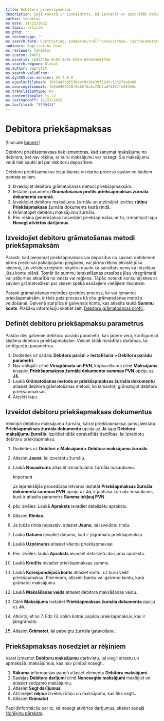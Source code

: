 ```yaml
---
title: Debitora priekšapmaksas
description: Šajā rakstā ir izskaidrots, kā iestatīt un apstrādāt debitoru priekšapmaksu (ko sauc arī par debitoru depozītiem).
author: twheeloc
ms.date: 11/21/2022
ms.topic: article
ms.prod: ''
ms.technology: ''
ms.search.form: CustPosting, LedgerJournalTransCustPaym, CustParameters
audience: Application User
ms.reviewer: twheeloc
ms.custom: 24651
ms.assetid: cb82245e-8c02-429c-b36e-8db0e3e6f7e5
ms.search.region: Global
ms.author: raprofit
ms.search.validFrom: ''
ms.dyn365.ops.version: AX 7.0.0
ms.openlocfilehash: f085d45895530aaf0a16439f62dfc13b27da84b6
ms.sourcegitcommit: fb9b6969218f2b82f0a4c72bfad75387fe00395c
ms.translationtype: MT
ms.contentlocale: lv-LV
ms.lasthandoff: 11/22/2022
ms.locfileid: "9799438"
---
```

# <a name="customer-prepayments"></a>Debitora priekšapmaksas

[!include [banner](../includes/banner.md)]

Debitoru priekšapmaksas tiek izmantotas, kad saņemat maksājumu no debitora, bet nav rēķina, ar kuru maksājumu var nosegt. Šie maksājumu veidi tiek saukti arī par debitoru depozītiem.

Debitoru priekšapmaksu iestatīšanas un darba process sastāv no šādiem pamata soļiem.

1. Izveidojiet debitoru grāmatošanas metodi priekšapmaksām.
2. Iestatiet parametru **Grāmatošanas profils priekšapmaksas žurnāla dokumenta summā**.
3. Izveidojiet debitoru maksājumu žurnālu un atzīmējiet izvēles **rūtiņu Priekšapmaksas** žurnāla dokuments katrā rindā.
4. Grāmatojiet debitoru maksājumu žurnālu.
5. Pēc rēķina ģenerēšanas nosedziet priekšapmaksu ar to, izmantojot lapu **Nosegt atvērtos darījumus**.

## <a name="create-a-customer-posting-profile-for-prepayments"></a>Izveidojiet debitoru grāmatošanas metodi priekšapmaksām

Parasti, kad pieņemat priekšapmaksas vai depozītus no saviem debitoriem pirms preču vai pakalpojumu piegādes, vai pirms rēķins eksistē jūsu sistēmā, jūs vēlaties reģistrēt skaidru naudu kā saistības nevis kā līdzekļus jūsu kontu plānā. Tomēr šo summu ierakstīšanas prasības jūsu virsgrāmatā var atšķirties atkarībā no valsts vai reģiona. Tāpēc noteikti konsultējieties ar saviem grāmatvežiem par visiem spēkā esošajiem vietējiem likumiem.

Parasti grāmatošanas metodes izveides process, ko var izmantot priekšapmaksām, ir tāds pats process kā citu grāmatošanas metožu veidošanai. Galvenā starpība ir galvenais konts, kas atlasīts laukā **Summu konts**. Plašāku informāciju skatiet šeit: [Debitoru grāmatošanas profili](customer-posting-profiles.md).

## <a name="define-parameters-for-customer-prepayments"></a>Definēt debitoru priekšapmaksu parametrus

Pastāv divi galvenie debitoru parādu parametri, kas jāņem vērā, konfigurējot sistēmu debitoru priekšapmaksām. Veiciet tālāk norādītās darbības, lai konfigurētu parametrus.

1. Dodieties uz sadaļu **Debitoru parādi \> Iestatīšana \> Debitoru parādu parametri**.
2. Nav obligāti: cilnē **Virsgrāmata un PVN**, kopsavilkuma cilnē **Maksājums** iestatiet **Priekšapmaksas žurnāla dokumenta summas PVN** opciju uz **Jā**.
3. Laukā **Grāmatošanas metode ar priekšapmaksas žurnāla dokumentu** atlasiet debitora grāmatošanas metodi, ko izmantot, grāmatojot debitoru priekšapmaksas.
4. Aizvērt lapu.

## <a name="create-customer-prepayment-vouchers"></a>Izveidot debitoru priekšapmaksas dokumentus

Veidojot debitoru maksājumu žurnālu, katrai priekšapmaksai jums jāiestata **Priekšapmaksas žurnāla dokumenta** opcija uz **Jā** lapā **Debitoru maksājumu žurnāls**. Izpildiet tālāk aprakstītās darbības, lai izveidotu debitoru priekšapmaksu.

1. Dodieties uz **Debitori \> Maksājumi \> Debitora maksājumu žurnāls**.
2. Atlasiet **Jauns**, lai izveidotu žurnālu.
3. Laukā **Nosaukums** atlasiet izmantojamo žurnāla nosaukumu.

    > [!IMPORTANT]
    > Ja iepriekšējās procedūras ietvaros iestatāt **Priekšapmaksas žurnāla dokumenta summas PVN** opciju uz **Jā**, ir jāatlasa žurnāla nosaukums, kurā ir atlasīts parametrs **Summa iekļauj PVN**. 

4. pēc izvēles: Laukā **Apraksts** ievadiet detalizētu aprakstu.
5. Atlasiet **Rindas**.
6. Ja tukša rinda nepastāv, atlasiet **Jauns**, lai izveidotu rindu.
7. Laukā **Datums** ievadiet datumu, kad ir jāgrāmato priekšapmaksa.
8. Laukā **Uzņēmums** atlasiet klientu priekšapmaksai.
9. Pēc izvēles: laukā **Apraksts** ievadiet detalizētu darījuma aprakstu.
10. Laukā **Kredīts** ievadiet priekšapmaksas summu.
11. Laukā **Korespondējošā konts** atlasiet kontu, uz kuru veikt priekšapmaksu. Piemēram, atlasiet banku vai galveno kontu, kurā grāmatot maksājumu.
12. Laukā **Maksāšanas veids** atlasiet debitora maksāšanas veidu.
13. Cilnē **Maksājums** iestatiet **Priekšapmaksas žurnāla dokumenta** opciju uz **Jā**.
14. Atkārtojiet no 7. līdz 13. solim katrai papildu priekšapmaksai, kas ir jāiegrāmato.
15. Atlasiet **Grāmatot**, lai pabeigtu žurnāla gatavošanu.

## <a name="settle-prepayments-with-invoices"></a>Priekšapmaksas nosedziet ar rēķiniem

Varat izmantot **Debitoru maksājumu** darbvietu, lai viegli atrastu un apmaksātu maksājumus, kas nav pilnībā nosegti.

1. **Sākuma** informācijas panelī atlasiet elementu **Debitoru maksājumi**.
2. Sadaļas **Debitora darījumi** cilnē **Nenosegtie maksājumi** meklējiet un atlasiet sedzamo maksājumu.
3. Atlasiet **Segt darījumus**.
4. Atzīmējiet **rēķina** izvēles rūtiņu un maksājumu, kas tiks segts.
5. Atlasiet **Grāmatot**.

Papildinformāciju par to, kā nosegt atvērtos darījumus, skatiet sadaļā [Norēķinu pārskats](/dynamics365/finance/cash-bank-management/settlement-overview).
